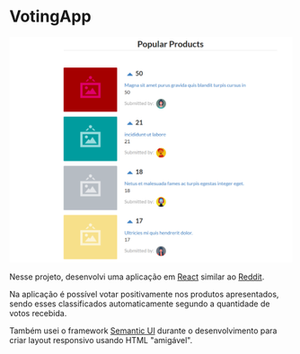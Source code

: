 # VotingApp

![Application screenshot](./public/images/screenshot/appScreenShot.png)

Nesse projeto, desenvolvi uma aplicação em [React](https://reactjs.org/) similar ao [Reddit](https://www.reddit.com/).

Na aplicação é possível votar positivamente nos produtos apresentados, sendo esses classificados automaticamente segundo a quantidade de votos recebida.

Também usei o framework [Semantic UI](https://semantic-ui.com/) durante o desenvolvimento para criar layout responsivo usando HTML "amigável". 
